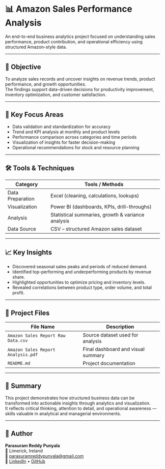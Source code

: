 # 📊 Amazon Sales Performance Analysis  

An end-to-end business analytics project focused on understanding sales performance, product contribution, and operational efficiency using structured Amazon-style data.

---

## 🎯 Objective  
To analyze sales records and uncover insights on revenue trends, product performance, and growth opportunities.  
The findings support data-driven decisions for productivity improvement, inventory optimization, and customer satisfaction.

---

## 🧠 Key Focus Areas  
- Data validation and standardization for accuracy  
- Trend and KPI analysis at monthly and product levels  
- Performance comparison across categories and time periods  
- Visualization of insights for faster decision-making  
- Operational recommendations for stock and resource planning  

---

## 🛠️ Tools & Techniques  
| Category | Tools / Methods |
|-----------|----------------|
| Data Preparation | Excel (cleaning, calculations, lookups) |
| Visualization | Power BI (dashboards, KPIs, drill-throughs) |
| Analysis | Statistical summaries, growth & variance analysis |
| Data Source | CSV – structured Amazon sales dataset |

---

## 📈 Key Insights  
- Discovered seasonal sales peaks and periods of reduced demand.  
- Identified top-performing and underperforming products by revenue share.  
- Highlighted opportunities to optimize pricing and inventory levels.  
- Revealed correlations between product type, order volume, and total profit.  

---

## 📂 Project Files  
| File Name | Description |
|------------|-------------|
| `Amazon Sales Report Raw Data.csv` | Source dataset used for analysis |
| `Amazon Sales Report Analysis.pdf` | Final dashboard and visual summary |
| `README.md` | Project documentation |

---

## 🧩 Summary  
This project demonstrates how structured business data can be transformed into actionable insights through analytics and visualization.  
It reflects critical thinking, attention to detail, and operational awareness — skills valuable in analytical and managerial environments.

---

## 👤 Author  
**Parasuram Reddy Punyala**  
📍 Limerick, Ireland  
📧 parasuramreddypunyala@gmail.com  
🔗 [LinkedIn](#) • [GitHub](#)
